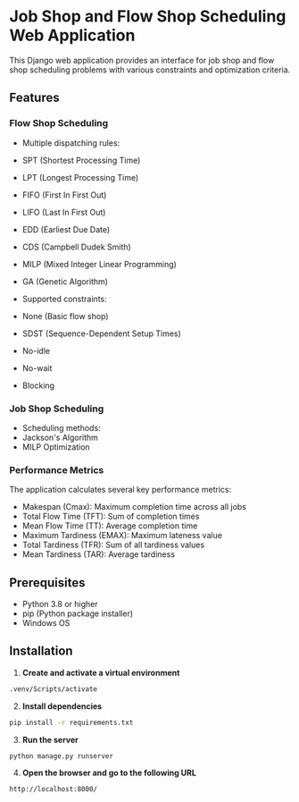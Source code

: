 # Job Shop and Flow Shop Scheduling Web Application

This Django web application provides an interface for job shop and flow shop scheduling problems with various constraints and optimization criteria.

## Features

### Flow Shop Scheduling
- Multiple dispatching rules:
 - SPT (Shortest Processing Time)
 - LPT (Longest Processing Time) 
 - FIFO (First In First Out)
 - LIFO (Last In First Out)
 - EDD (Earliest Due Date)
 - CDS (Campbell Dudek Smith)
 - MILP (Mixed Integer Linear Programming)
 - GA (Genetic Algorithm)

- Supported constraints:
 - None (Basic flow shop)
 - SDST (Sequence-Dependent Setup Times)
 - No-idle
 - No-wait
 - Blocking

### Job Shop Scheduling
- Scheduling methods:
 - Jackson's Algorithm
 - MILP Optimization

### Performance Metrics
The application calculates several key performance metrics:
- Makespan (Cmax): Maximum completion time across all jobs
- Total Flow Time (TFT): Sum of completion times
- Mean Flow Time (TT): Average completion time
- Maximum Tardiness (EMAX): Maximum lateness value
- Total Tardiness (TFR): Sum of all tardiness values
- Mean Tardiness (TAR): Average tardiness

## Prerequisites

- Python 3.8 or higher
- pip (Python package installer)
- Windows OS

## Installation

1. **Create and activate a virtual environment**

```bash
.venv/Scripts/activate
```

2. **Install dependencies**
```bash
pip install -r requirements.txt
```
  

3. **Run the server**
```bash
python manage.py runserver
```

4. **Open the browser and go to the following URL**
```bash
http://localhost:8000/
```